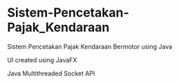 # Sistem-Pencetakan-Pajak_Kendaraan
Sistem Pencetakan Pajak Kendaraan Bermotor using Java

UI created using JavaFX

Java Multithreaded Socket API
